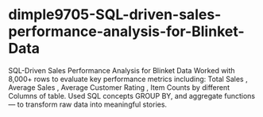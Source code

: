 # dimple9705-SQL-driven-sales-performance-analysis-for-Blinket-Data
SQL-Driven Sales Performance Analysis for Blinket Data Worked with 8,000+ rows to evaluate key performance metrics including: Total Sales , Average Sales , Average Customer Rating , Item Counts by different Columns of table. Used SQL concepts GROUP BY, and aggregate functions — to transform raw data into meaningful stories.
